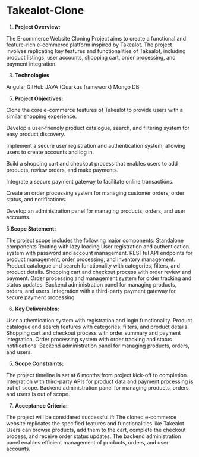 # Takealot-Clone

1. **Project Overview:**
   
The E-commerce Website Cloning Project aims to create a functional and feature-rich e-commerce platform inspired by Takealot. The project involves replicating key features and functionalities of Takealot, including product listings, user accounts, shopping cart, order processing, and payment integration.

3. **Technologies**
   
Angular
GitHub
JAVA (Quarkus framework)
Mongo DB

5. **Project Objectives:**
   
Clone the core e-commerce features of Takealot to provide users with a similar shopping experience.

Develop a user-friendly product catalogue, search, and filtering system for easy product discovery.

Implement a secure user registration and authentication system, allowing users to create accounts and log in.

Build a shopping cart and checkout process that enables users to add products, review orders, and make payments.

Integrate a secure payment gateway to facilitate online transactions.

Create an order processing system for managing customer orders, order status, and notifications.

Develop an administration panel for managing products, orders, and user accounts.

5.**Scope Statement:**
   
The project scope includes the following major components:
Standalone components
Routing with lazy loading 
User registration and authentication system with password and account management.
RESTful API endpoints for product management, order processing, and inventory management.
Product catalogue and search functionality with categories, filters, and product details.
Shopping cart and checkout process with order review and payment.
Order processing and management system for order tracking and status updates.
Backend administration panel for managing products, orders, and users.
Integration with a third-party payment gateway for secure payment processing

6. **Key Deliverables:**

User authentication system with registration and login functionality.
Product catalogue and search features with categories, filters, and product details.
Shopping cart and checkout process with order summary and payment integration.
Order processing system with order tracking and status notifications.
Backend administration panel for managing products, orders, and users.

5. **Scope Constraints:**
   
The project timeline is set at 6 months from project kick-off to completion.
Integration with third-party APIs for product data and payment processing is out of scope.
Backend administration panel for managing products, orders, and users is out of scope.

7. **Acceptance Criteria:**
   
The project will be considered successful if:
The cloned e-commerce website replicates the specified features and functionalities like Takealot.
Users can browse products, add them to the cart, complete the checkout process, and receive order status updates.
The backend administration panel enables efficient management of products, orders, and user accounts.


